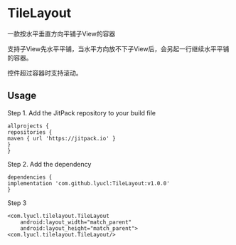 # TileLayout

一款按水平垂直方向平铺子View的容器

支持子View先水平平铺，当水平方向放不下子View后，会另起一行继续水平平铺的容器。

控件超过容器时支持滚动。

## Usage

Step 1. Add the JitPack repository to your build file

```
allprojects {
repositories {
maven { url 'https://jitpack.io' }
}
}
```

Step 2. Add the dependency

```
dependencies {
implementation 'com.github.lyucl:TileLayout:v1.0.0'
}
```

Step 3
```
<com.lyucl.tilelayout.TileLayout
    android:layout_width="match_parent"
    android:layout_height="match_parent">
<com.lyucl.tilelayout.TileLayout/>
```
